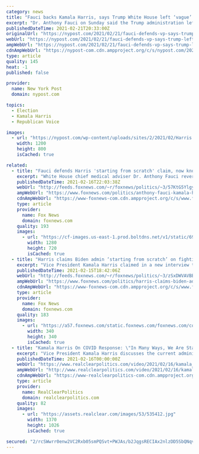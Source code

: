 ```yaml
---
category: news
title: "Fauci backs Kamala Harris, says Trump White House left ‘vague’ COVID vaccine plan"
excerpt: "Dr. Anthony Fauci on Sunday said the Trump administration left a “vague” plan for coronavirus vaccine distribution — as he defended Vice President Kamala Harris’ claims"
publishedDateTime: 2021-02-21T20:33:00Z
originalUrl: "https://nypost.com/2021/02/21/fauci-defends-vp-says-trump-left-vague-covid-vaccine-plan/"
webUrl: "https://nypost.com/2021/02/21/fauci-defends-vp-says-trump-left-vague-covid-vaccine-plan/"
ampWebUrl: "https://nypost.com/2021/02/21/fauci-defends-vp-says-trump-left-vague-covid-vaccine-plan/amp/"
cdnAmpWebUrl: "https://nypost-com.cdn.ampproject.org/c/s/nypost.com/2021/02/21/fauci-defends-vp-says-trump-left-vague-covid-vaccine-plan/amp/"
type: article
quality: 145
heat: -1
published: false

provider:
  name: New York Post
  domain: nypost.com

topics:
  - Election
  - Kamala Harris
  - Republican Voice

images:
  - url: "https://nypost.com/wp-content/uploads/sites/2/2021/02/Harris.jpg?quality=90&strip=all&w=1200"
    width: 1200
    height: 800
    isCached: true

related:
  - title: "Fauci defends Harris 'starting from scratch' claim, now knocks Trump vaccine rollout"
    excerpt: "White House chief medical adviser Dr. Anthony Fauci reversed his previous rejection Tuesday of claims that the Biden administration was \"starting from scratch\" with the rollout of the coronavirus vaccine."
    publishedDateTime: 2021-02-16T22:03:38Z
    webUrl: "http://feeds.foxnews.com/~r/foxnews/politics/~3/57KtG5YlgyA/anthony-fauci-kamala-harris-starting-from-scratch-covid-vaccine-rollout"
    ampWebUrl: "https://www.foxnews.com/politics/anthony-fauci-kamala-harris-starting-from-scratch-covid-vaccine-rollout.amp"
    cdnAmpWebUrl: "https://www-foxnews-com.cdn.ampproject.org/c/s/www.foxnews.com/politics/anthony-fauci-kamala-harris-starting-from-scratch-covid-vaccine-rollout.amp"
    type: article
    provider:
      name: Fox News
      domain: foxnews.com
    quality: 193
    images:
      - url: "https://cf-images.us-east-1.prod.boltdns.net/v1/static/694940094001/ad71656b-2875-49eb-84fa-d680c5cbc2f2/3169cfb5-6a85-407b-9d32-61d055c27ff9/1280x720/match/image.jpg"
        width: 1280
        height: 720
        isCached: true
  - title: "Harris claims Biden admin ‘starting from scratch’ on fighting coronavirus despite Fauci saying otherwise"
    excerpt: "Vice President Kamala Harris claimed in a new interview that the Biden administration is \"starting from scratch\" on a national vaccination strategy amid the coronavirus pandemic, despite Dr. Anthony Fauci saying otherwise last month."
    publishedDateTime: 2021-02-15T18:42:06Z
    webUrl: "http://feeds.foxnews.com/~r/foxnews/politics/~3/zSxDWVAVBBY/harris-claims-biden-admin-starting-fighting-covid-fauci"
    ampWebUrl: "https://www.foxnews.com/politics/harris-claims-biden-admin-starting-fighting-covid-fauci.amp"
    cdnAmpWebUrl: "https://www-foxnews-com.cdn.ampproject.org/c/s/www.foxnews.com/politics/harris-claims-biden-admin-starting-fighting-covid-fauci.amp"
    type: article
    provider:
      name: Fox News
      domain: foxnews.com
    quality: 183
    images:
      - url: "https://a57.foxnews.com/static.foxnews.com/foxnews.com/content/uploads/2020/10/340/340/brooke-singman-headshot.jpg?ve=1&tl=1"
        width: 340
        height: 340
        isCached: true
  - title: "Kamala Harris On COVID Response: \"In Many Ways, We Are Starting From Scratch\""
    excerpt: "Vice President Kamala Harris discusses the current administration's approach to the COVID-19 crisis in an interview with Mike Allen on \"Axios\" on HBO: \"There was no national strategy or plan for vaccinations,"
    publishedDateTime: 2021-02-16T00:00:00Z
    webUrl: "https://www.realclearpolitics.com/video/2021/02/16/kamala_harris_on_covid_response_in_many_ways_we_are_starting_from_scratch.html#!"
    ampWebUrl: "http://www.realclearpolitics.com/video/2021/02/16/kamala_harris_on_covid_response_in_many_ways_we_are_starting_from_scratch.amp.html"
    cdnAmpWebUrl: "https://www-realclearpolitics-com.cdn.ampproject.org/c/www.realclearpolitics.com/video/2021/02/16/kamala_harris_on_covid_response_in_many_ways_we_are_starting_from_scratch.amp.html"
    type: article
    provider:
      name: RealClearPolitics
      domain: realclearpolitics.com
    quality: 82
    images:
      - url: "https://assets.realclear.com/images/53/535412.jpg"
        width: 1370
        height: 1026
        isCached: true

secured: "2/rcSWwrr0enw2VC2Rxb05smPQSvt+PWJAs/b2JqgsRECIAx2nlzDD5SbQNqvfE4W3vu4+5DwVLZ7yZkqRj736JC9IJuZiyaYdzicZygd9kePOgBKBX6szDy8PROUg8apGnAdnzR5BohUsUcnkKFHQfsEtETzBv79Kq8nV0p3pAhLjlKi2XLZgnSDZnxxX9VFzcNqNqRoBmvjGvdcgHbl1cqxxPdqp9uqF4PC1buIoVunleGhWRXBOik2IMC7PuwN60NfdSE63GtV/ENfwToBAp2euwIda9bTzTJyRS8yZQEtdQUQozUoKIb+89mUVUUZVCBE85tNZkan8mT8VTftoLsifmuG3RegUI/cd9VyX8=;Yic5sIkOqviLsn56BBFQ3w=="
---
```


